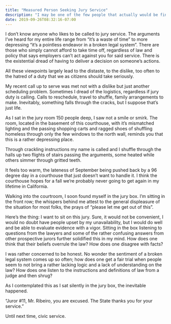 ```yaml
---
title: "Measured Person Seeking Jury Service"
description: "I may be one of the few people that actually would be fine sitting on a jury. There is probably something wrong with me."
date: 2019-09-26T08:32:16-07:00
---
```


I don’t know anyone who likes to be called to jury service. The arguments I’ve heard for my entire life range from “it’s a waste of time” to more depressing “it’s a pointless endeavor in a broken legal system”. There are those who simply cannot afford to take time off, regardless of law and policy that says employers can’t act against you for said service. There is the existential dread of having to deliver a decision on someone’s actions.

All these viewpoints largely lead to the distaste, to the dislike, too often to the hatred of a duty that we as citizens should take seriously.

My recent call up to serve was met not with a dislike but just another scheduling problem. Sometimes I dread of the logistics, regardless if jury duty is calling. Calls to reschedule, travel to shuffle, family arrangements to make. Inevitably, something falls through the cracks, but I suppose that’s just life.

As I sat in the jury room 150 people deep, I saw not a smile or smirk. The room, located in the basement of this courthouse, with it’s mismatched lighting and the passing shopping carts and ragged shoes of shuffling homeless through only the few windows to the north wall, reminds you that this is a rather depressing place.

Through crackling instructions my name is called and I shuffle through the halls up two flights of stairs passing the arguments, some heated while others simmer through gritted teeth.

It feels too warm, the lateness of September being pushed back by a 96 degree day in a courthouse that just doesn’t want to handle it. I think the courthouse hopes for a fall we’re probably never going to get again in my lifetime in California.

Walking into the courtroom, I soon found myself in the jury box. I’m sitting in the front row; the whispers behind me attest to the general displeasure of the situation for most folks, the prays of “please let me get out of this”.

Here’s the thing: I want to sit on this jury. Sure, it would not be convenient, I would no doubt have people upset by my unavailability, but I would do well and be able to evaluate evidence with a vigor. Sitting in the box listening to questions from the lawyers and some of the rather confusing answers from other prospective jurors further solidified this in my mind. How does one think that their beliefs overrule the law? How does one disagree with facts?

I was rather concerned to be honest. No wonder the sentiment of a broken legal system comes up so often; how does one get a fair trial when people seem to not bring a rather lacking logic and a lack of understanding on the law? How does one listen to the instructions and definitions of law from a judge and then shrug?

As I contemplated this as I sat silently in the jury box, the inevitable happened.

“Juror #11, Mr. Ribeiro, you are excused. The State thanks you for your service.”

Until next time, civic service.
